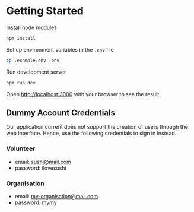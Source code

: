 # Getting Started

Install node modules
```bash
npm install
```

Set up environment variables in the ```.env``` file
```bash
cp .example.env .env
```

Run development server
```bash
npm run dev
```

Open [http://localhost:3000](http://localhost:3000) with your browser to see the result.


## Dummy Account Credentials
Our application current does not support the creation of users through the web interface. 
Hence, use the following credentials to sign in instead.

### Volunteer 
- email: sushi@mail.com
- password: ilovesushi

### Organisation
- email: my-organisation@mail.com
- password: mymy



